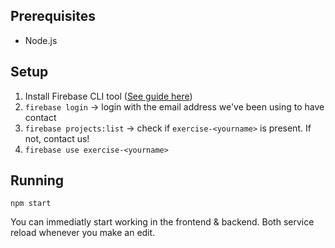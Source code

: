 ## Prerequisites

* Node.js

## Setup

1. Install Firebase CLI tool ([See guide here](https://firebase.google.com/docs/cli#install_the_firebase_cli))
2. `firebase login` -> login with the email address we've been using to have contact
3. `firebase projects:list` -> check if `exercise-<yourname>` is present. If not, contact us!
4. `firebase use exercise-<yourname>`

## Running

`npm start`

You can immediatly start working in the frontend & backend. Both service reload whenever you make an edit.